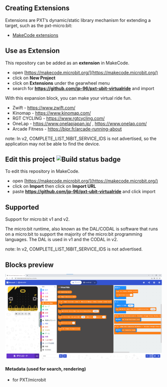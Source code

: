 
## Creating Extensions

Extensions are PXT’s dynamic/static library mechanism for extending a target, such as the pxt-micro:bit:

* [MakeCode extensions](https://makecode.com/extensions)

## Use as Extension

This repository can be added as an **extension** in MakeCode.

* open [https://makecode.microbit.org/](https://makecode.microbit.org/)
* click on **New Project**
* click on **Extensions** under the gearwheel menu
* search for **https://github.com/jp-96/pxt-ubit-virtualride** and import

With this expansion block, you can make your virtual ride fun.

* Zwift - https://www.zwift.com/
* Kinomap - https://www.kinomap.com/
* RGT CYCLING - https://www.rgtcycling.com/
* OneLap - https://www.onelapjapan.jp/ , https://www.onelap.com/
* Arcade Fitness - https://bipr.fr/arcade-running-about

note: In v2, COMPLETE_LIST_16BIT_SERVICE_IDS is not advertised, so the application may not be able to find the device.

## Edit this project ![Build status badge](https://github.com/jp-96/pxt-ubit-virtualride/workflows/MakeCode/badge.svg)

To edit this repository in MakeCode.

* open [https://makecode.microbit.org/](https://makecode.microbit.org/)
* click on **Import** then click on **Import URL**
* paste **https://github.com/jp-96/pxt-ubit-virtualride** and click import

## Supported

Support for micro:bit v1 and v2.

The micro:bit runtime, also known as the DAL/CODAL is software that runs on a micro:bit to support the majority of the micro:bit programming languages. The DAL is used in v1 and the CODAL in v2.

note: In v2, COMPLETE_LIST_16BIT_SERVICE_IDS is not advertised.

## Blocks preview

<!--
This image shows the blocks code from the last commit in master.
This image may take a few minutes to refresh.

![A rendered view of the blocks](https://github.com/jp-96/pxt-ubit-virtualride/raw/master/.github/makecode/blocks.png)
-->
![A rendered view of the blocks](https://github.com/jp-96/pxt-ubit-virtualride/raw/master/.github/statics/blocks.png)

#### Metadata (used for search, rendering)

* for PXT/microbit
<script src="https://makecode.com/gh-pages-embed.js"></script><script>makeCodeRender("{{ site.makecode.home_url }}", "{{ site.github.owner_name }}/{{ site.github.repository_name }}");</script>
